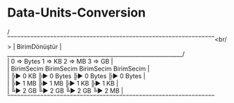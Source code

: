 # Data-Units-Conversion
/‾‾‾‾‾‾‾‾‾‾‾‾‾‾‾‾‾‾‾‾‾‾‾‾‾‾‾‾‾‾‾‾‾‾‾‾‾‾‾‾‾‾‾‾‾‾‾‾‾‾‾‾‾‾‾‾‾‾‾‾‾‾‾\<br/>
|                         BirimDönüştür                         |<br/>
\_______________________________________________________________/<br/>
|   0 => Bytes      1 => KB         2 => MB         3 => GB     |<br/>
|   BirimSecim      BirimSecim      BirimSecim      BirimSecim  |<br/>
|   ╠► 0 KB         ╠► 0 Bytes      ╠► 0 Bytes      ╠► 0 Bytes  |<br/>
|   ╠► 1 MB         ╠► 1 MB         ╠► 1 KB         ╠► 1 KB     |<br/>
|   ╚► 2 GB         ╚► 2 GB         ╚► 2 GB         ╚► 2 MB     |<br/>
 ‾‾‾‾‾‾‾‾‾‾‾‾‾‾‾‾‾‾‾‾‾‾‾‾‾‾‾‾‾‾‾‾‾‾‾‾‾‾‾‾‾‾‾‾‾‾‾‾‾‾‾‾‾‾‾‾‾‾‾‾‾‾‾
